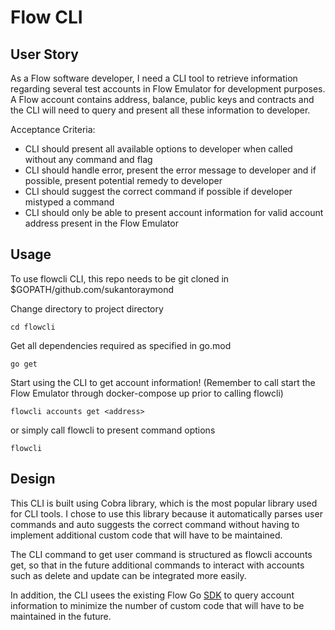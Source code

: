# Flow CLI

## User Story

As a Flow software developer, I need a CLI tool to retrieve information regarding several test accounts in Flow Emulator for development purposes. A Flow account contains address, balance, public keys and contracts and the CLI will need to query and present all these information to developer.  

Acceptance Criteria: 
- CLI should present all available options to developer when called without any command and flag
- CLI should handle error, present the error message to developer and if possible, present potential remedy to developer
- CLI should suggest the correct command if possible if developer mistyped a command
- CLI should only be able to present account information for valid account address present in the Flow Emulator

## Usage

To use flowcli CLI, this repo needs to be git cloned in $GOPATH/github.com/sukantoraymond

Change directory to project directory 

```
cd flowcli
```

Get all dependencies required as specified in go.mod

```
go get
```

Start using the CLI to get account information! (Remember to call start the Flow Emulator through docker-compose up prior to calling flowcli)
```
flowcli accounts get <address>
``` 
or simply call flowcli to present command options
```
flowcli
``` 

## Design
  
This CLI is built using Cobra library, which is the most popular library used for CLI tools. I chose to use this library because it automatically parses user commands and auto suggests the correct command without having to implement additional custom code that will have to be maintained.

The CLI command to get user command is structured as flowcli accounts get, so that in the future additional commands to interact with accounts such as delete and update can be integrated more easily. 

In addition, the CLI usees the existing Flow Go [SDK](https://github.com/onflow/flow-go-sdk/blob/master/examples/get_accounts/main.go) to query account information to minimize the number of custom code that will have to be maintained in the future.



